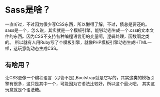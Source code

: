 # Sass是啥？
一直听过，不过因为很少写CSS东西，所以懒得了解。不过，债总是要还的。  
sass是一个，怎么说，其实就是一个模板引擎，能够动态生成一个.css的文本文件的东西。因为CSS不支持各种编程语言用的变量啊，逻辑处理，函数啊之类的。
所以就有人用Ruby写了个模板引擎，就像PHP模板引擎动态生成HTML一样，这玩意能动态生成CSS。

## 有啥用？
让CSS更像一个编程语言（尽管不是),Bootstrap就是它写的，其实这类的模板引擎有很多，这只是其中一个，可能因为它语法比较好，所以这个最火吧。
其实这玩意就是个语法糖。

## 
